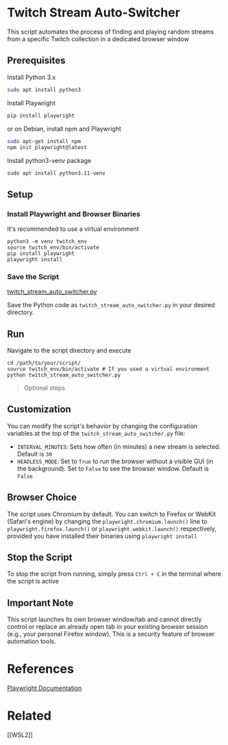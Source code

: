 # Twitch Stream Auto-Switcher
This script automates the process of finding and playing random streams from a specific Twitch collection in a dedicated browser window
## Prerequisites
Install Python 3.x
```bash
sudo apt install python3
```
Install Playwright
```bash
pip install playwright
```
or on Debian, install npm and Playwright
```bash
sudo apt-get install npm
npm init playwright@latest
```
Install python3-venv package
```baseh
sudo apt install python3.11-venv
```
## Setup
### Install Playwright and Browser Binaries
It's recommended to use a virtual environment
```
python3 -m venv twitch_env
source twitch_env/bin/activate
pip install playwright
playwright install
```
### Save the Script
[twitch_stream_auto_switcher.py](twitch_stream_auto_switcher.py)

Save the Python code as `twitch_stream_auto_switcher.py` in your desired directory.
## Run
Navigate to the script directory and execute
```
cd /path/to/your/script/
source twitch_env/bin/activate # If you used a virtual environment
python twitch_stream_auto_switcher.py
```

> Optional steps
## Customization
You can modify the script's behavior by changing the configuration variables at the top of the `twitch_stream_auto_switcher.py` file:
* `INTERVAL_MINUTES`: Sets how often (in minutes) a new stream is selected. Default is `30`
* `HEADLESS_MODE`: Set to `True` to run the browser without a visible GUI (in the background). Set to `False` to see the browser window. Default is `False`
## Browser Choice
The script uses Chromium by default. You can switch to Firefox or WebKit (Safari's engine) by changing the `playwright.chromium.launch()` line to `playwright.firefox.launch()` or `playwright.webkit.launch()` respectively, provided you have installed their binaries using `playwright install`
## Stop the Script
To stop the script from running, simply press `Ctrl + C` in the terminal where the script is active
## Important Note
This script launches its *own* browser window/tab and cannot directly control or replace an already open tab in your existing browser session (e.g., your personal Firefox window). This is a security feature of browser automation tools.
# References
[Playwright Documentation](https://playwright.dev/python/docs/intro)
# Related
[[WSL2]]
